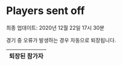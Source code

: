 # Players sent off
최종 업데이트: 2020년 12월 22일 17시 30분


경기 중 오류가 발생하는 경우 자동으로 퇴장됩니다.


| 퇴장된 참가자 |
|:---:|